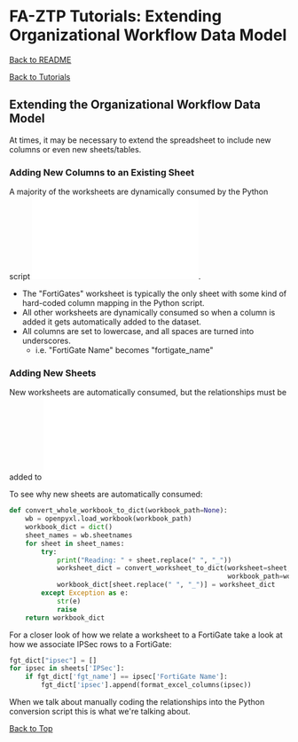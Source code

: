 # FA-ZTP Tutorials: Extending Organizational Workflow Data Model

[Back to README](../../README.md#table-of-contents)

[Back to Tutorials](TUTORIALS.md)

## Extending the Organizational Workflow Data Model

At times, it may be necessary to extend the spreadsheet to include new columns or even new sheets/tables.

### Adding New Columns to an Existing Sheet

A majority of the worksheets are dynamically consumed by the Python script ![](/roles/fortigate.ztp/files/python/consume_branch_spreadsheet.py).

* The "FortiGates" worksheet is typically the only sheet with some kind of hard-coded column mapping in the Python script.
* All other worksheets are dynamically consumed so when a column is added it gets automatically added to the dataset.
* All columns are set to lowercase, and all spaces are turned into underscores.
  * i.e. "FortiGate Name" becomes "fortigate_name"
  
### Adding New Sheets
New worksheets are automatically consumed, but the relationships must be added to ![the Python conversion script.](/roles/fortigate.ztp/files/python/consume_branch_spreadsheet.py)

To see why new sheets are automatically consumed:

```python
def convert_whole_workbook_to_dict(workbook_path=None):
    wb = openpyxl.load_workbook(workbook_path)
    workbook_dict = dict()
    sheet_names = wb.sheetnames
    for sheet in sheet_names:
        try:
            print("Reading: " + sheet.replace(" ", "_"))
            worksheet_dict = convert_worksheet_to_dict(worksheet=sheet,
                                                       workbook_path=workbook_path)
            workbook_dict[sheet.replace(" ", "_")] = worksheet_dict
        except Exception as e:
            str(e)
            raise
    return workbook_dict

```

For a closer look of how we relate a worksheet to a FortiGate take a look at how we associate IPSec rows to a FortiGate:

```python
fgt_dict["ipsec"] = []
for ipsec in sheets['IPSec']:
    if fgt_dict['fgt_name'] == ipsec['FortiGate Name']:
        fgt_dict['ipsec'].append(format_excel_columns(ipsec))

```

When we talk about manually coding the relationships into the Python conversion script this is what we're talking about.

[Back to Top](#table-of-contents)


